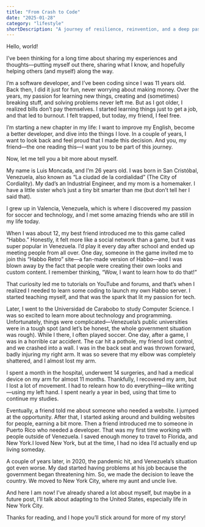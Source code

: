```yaml
---
title: "From Crash to Code"
date: "2025-01-28"
category: "lifestyle"
shortDescription: "A journey of resilience, reinvention, and a deep passion for programming"
---
```


Hello, world!

I’ve been thinking for a long time about sharing my experiences and thoughts—putting myself out there, sharing what I know, and hopefully helping others (and myself) along the way.

I’m a software developer, and I’ve been coding since I was 11 years old. Back then, I did it just for fun, never worrying about making money. Over the years, my passion for learning new things, creating and (sometimes) breaking stuff, and solving problems never left me. But as I got older, I realized bills don’t pay themselves. I started learning things just to get a job, and that led to burnout. I felt trapped, but today, my friend, I feel free.

I’m starting a new chapter in my life: I want to improve my English, become a better developer, and dive into the things I love. In a couple of years, I want to look back and feel proud that I made this decision. And you, my friend—the one reading this—I want you to be part of this journey. 

Now, let me tell you a bit more about myself.

My name is Luis Moncada, and I’m 26 years old. I was born in San Cristóbal, Venezuela, also known as “La ciudad de la cordialidad” (The City of Cordiality). My dad’s an Industrial Engineer, and my mom is a homemaker. I have a little sister who’s just a tiny bit smarter than me (but don’t tell her I said that).

I grew up in Valencia, Venezuela, which is where I discovered my passion for soccer and technology, and I met some amazing friends who are still in my life today.

When I was about 12, my best friend introduced me to this game called “Habbo.” Honestly, it felt more like a social network than a game, but it was super popular in Venezuela. I’d play it every day after school and ended up meeting people from all over. One day, someone in the game invited me to join this “Habbo Retro” site—a fan-made version of Habbo—and I was blown away by the fact that people were creating their own looks and custom content. I remember thinking, “Wow, I want to learn how to do that!”

That curiosity led me to tutorials on YouTube and forums, and that’s when I realized I needed to learn some coding to launch my own Habbo server. I started teaching myself, and that was the spark that lit my passion for tech.

Later, I went to the Universidad de Carabobo to study Computer Science. I was so excited to learn more about technology and programming. Unfortunately, things were complicated—Venezuela’s public universities were in a tough spot (and let’s be honest, the whole government situation was rough). While I there, I often played soccer. One day, after a game, I was in a horrible car accident. The car hit a pothole, my friend lost control, and we crashed into a wall. I was in the back seat and was thrown forward, badly injuring my right arm. It was so severe that my elbow was completely shattered, and I almost lost my arm.

I spent a month in the hospital, underwent 14 surgeries, and had a medical device on my arm for almost 11 months. Thankfully, I recovered my arm, but I lost a lot of movement. I had to relearn how to do everything—like writing—using my left hand. I spent nearly a year in bed, using that time to continue my studies.

Eventually, a friend told me about someone who needed a website. I jumped at the opportunity. After that, I started asking around and building websites for people, earning a bit more. Then a friend introduced me to someone in Puerto Rico who needed a developer. That was my first time working with people outside of Venezuela. I saved enough money to travel to Florida, and New York.I loved New York, but at the time, I had no idea I’d actually end up living someday.

A couple of years later, in 2020, the pandemic hit, and Venezuela’s situation got even worse. My dad started having problems at his job because the government began threatening him. So, we made the decision to leave the country. We moved to New York City, where my aunt and uncle live.

And here I am now! I’ve already shared a lot about myself, but maybe in a future post, I’ll talk about adapting to the United States, especially life in New York City.

Thanks for reading, and I hope you’ll stick around for more of my story!